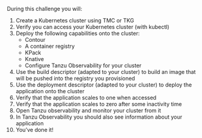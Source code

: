 During this challenge you will:

1. Create a Kubernetes cluster using TMC or TKG
2. Verify you can access your Kubernetes cluster (with kubectl)
3. Deploy the following capabilities onto the cluster:
    * Contour
    * A container registry
    * KPack
    * Knative
    * Configure Tanzu Observability for your cluster
4. Use the build descriptor (adapted to your cluster) to build an image that will be pushed into the registry you provisioned
5. Use the deployment descriptor (adapted to your cluster) to deploy the application onto the cluster
6. Verify that the application scales to one when accessed
7. Verify that the application scales to zero after some inactivity time
8. Open Tanzu observability and monitor your cluster from it
9. In Tanzu Observability you should also see information about your application
10. You’ve done it!
